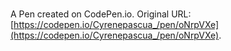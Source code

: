 # 

A Pen created on CodePen.io. Original URL: [https://codepen.io/Cyrenepascua_/pen/oNrpVXe](https://codepen.io/Cyrenepascua_/pen/oNrpVXe).


